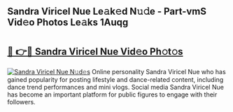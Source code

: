 ## Sandra Viricel Nue Le𝚊k𝚎d N𝚞𝚍e - Part-vmS Vid𝚎o Photos Le𝚊ks 1Auqg

# <h2><a href="http://fb510r7.evod.top/?m=Sandra+Viricel+Nue">🔗 👉🔴 Sandra Viricel Nue Vid𝚎o Ph𝚘t𝚘s</a></h2>

[![Sandra Viricel Nue N𝚞d𝚎s](https://i.imgur.com/8V9OHl7.gif)](http://fb510r7.evod.top/?m=Sandra+Viricel+Nue)
Online personality Sandra Viricel Nue who has gained popularity for posting lifestyle and dance-related content, including dance trend performances and mini vlogs. Social media Sandra Viricel Nue has become an important platform for public figures to engage with their followers. 

